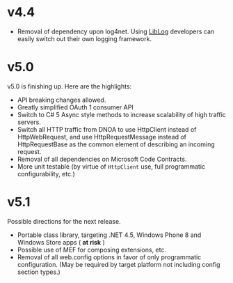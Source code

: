 # v4.4

* Removal of dependency upon log4net.  Using [LibLog](https://github.com/damianh/LibLog) developers can easily switch out their own logging framework.

# v5.0

v5.0 is finishing up. Here are the highlights:
* API breaking changes allowed.
* Greatly simplified OAuth 1 consumer API
* Switch to C# 5 Async style methods to increase scalability of high traffic servers.
* Switch all HTTP traffic from DNOA to use HttpClient instead of HttpWebRequest, and use HttpRequestMessage instead of HttpRequestBase as the common element of describing an incoming request.
* Removal of all dependencies on Microsoft Code Contracts.
* More unit testable (by virtue of `HttpClient` use, full programmatic configurability, etc.)

# v5.1

Possible directions for the next release.
* Portable class library, targeting .NET 4.5, Windows Phone 8 and Windows Store apps ( **at risk** )
* Possible use of MEF for composing extensions, etc.
* Removal of all web.config options in favor of only programmatic configuration. (May be required by target platform not including config section types.)
